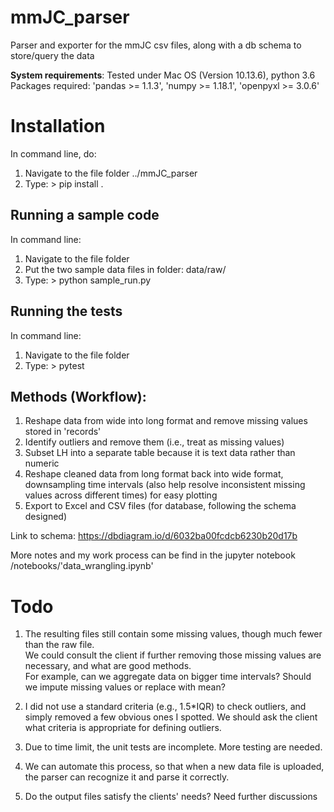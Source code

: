 # mmJC_parser
 Parser and exporter for the mmJC csv files, along with a db schema to store/query the data

**System requirements**:
Tested under Mac OS (Version 10.13.6), python 3.6
Packages required:
'pandas >= 1.1.3',
'numpy >= 1.18.1',
'openpyxl >= 3.0.6'


# Installation
In command line, do:
1. Navigate to the file folder ../mmJC_parser
2. Type: > pip install .

## Running a sample code
In command line:
1. Navigate to the file folder
2. Put the two sample data files in folder: data/raw/
3. Type: > python sample_run.py

## Running the tests
In command line:
1. Navigate to the file folder
2. Type: > pytest

## Methods (Workflow):

1. Reshape data from wide into long format and remove missing values stored in 'records'
2. Identify outliers and remove them (i.e., treat as missing values)
3. Subset LH into a separate table because it is text data rather than numeric
4. Reshape cleaned data from long format back into wide format, downsampling time intervals
(also help resolve inconsistent missing values across different times) for easy plotting
5. Export to Excel and CSV files (for database, following the schema designed)

Link to schema:
https://dbdiagram.io/d/6032ba00fcdcb6230b20d17b

More notes and my work process can be find in the jupyter notebook
/notebooks/'data_wrangling.ipynb'


# Todo
1. The resulting files still contain some missing values, though much fewer than the raw file.  
We could consult the client if further removing those missing values are necessary, and what are good methods.  
For example, can we aggregate data on bigger time intervals? Should we impute missing values or replace with mean?

2. I did not use a standard criteria (e.g., 1.5*IQR) to check outliers, and simply removed a few obvious ones I spotted.
We should ask the client what criteria is appropriate for defining outliers.

3. Due to time limit, the unit tests are incomplete. More testing are needed.

4. We can automate this process, so that when a new data file is uploaded, the parser can recognize it and parse it correctly.

5. Do the output files satisfy the clients' needs? Need further discussions

